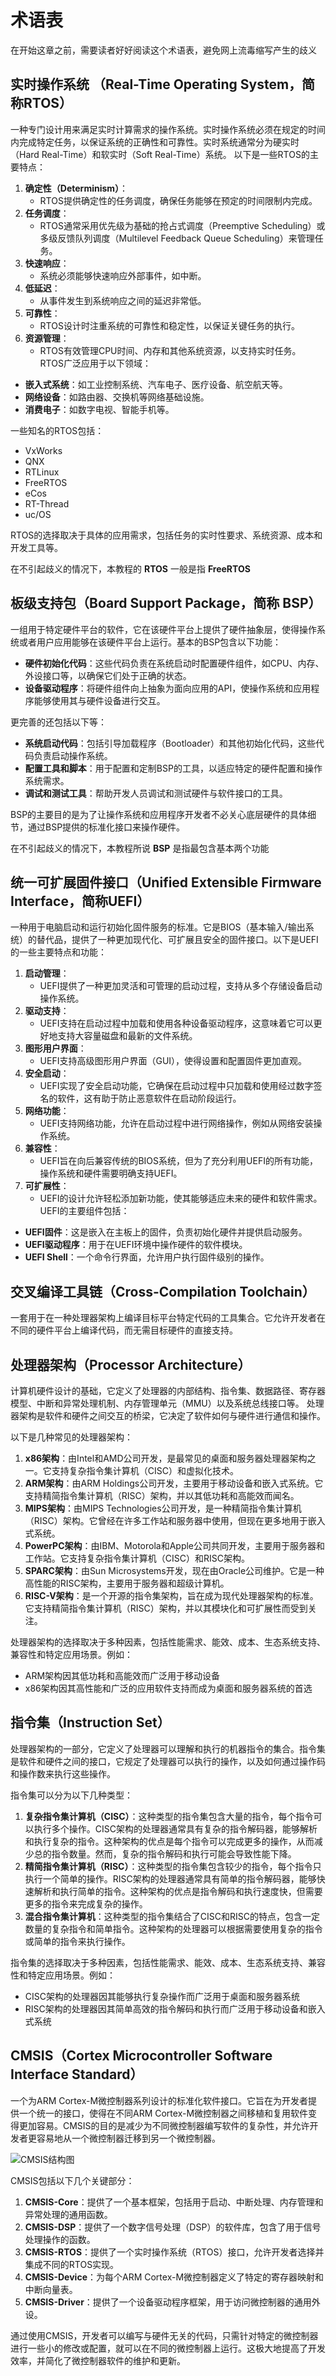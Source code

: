 # 术语表

在开始这章之前，需要读者好好阅读这个术语表，避免网上流毒缩写产生的歧义

## 实时操作系统 （Real-Time Operating System，简称RTOS）

一种专门设计用来满足实时计算需求的操作系统。实时操作系统必须在规定的时间内完成特定任务，以保证系统的正确性和可靠性。实时系统通常分为硬实时（Hard Real-Time）和软实时（Soft Real-Time）系统。
以下是一些RTOS的主要特点：
1. **确定性（Determinism）**：
    - RTOS提供确定性的任务调度，确保任务能够在预定的时间限制内完成。
2. **任务调度**：
    - RTOS通常采用优先级为基础的抢占式调度（Preemptive Scheduling）或多级反馈队列调度（Multilevel Feedback Queue Scheduling）来管理任务。
3. **快速响应**：
    - 系统必须能够快速响应外部事件，如中断。
4. **低延迟**：
    - 从事件发生到系统响应之间的延迟非常低。
5. **可靠性**：
    - RTOS设计时注重系统的可靠性和稳定性，以保证关键任务的执行。
6. **资源管理**：
    - RTOS有效管理CPU时间、内存和其他系统资源，以支持实时任务。
      RTOS广泛应用于以下领域：
- **嵌入式系统**：如工业控制系统、汽车电子、医疗设备、航空航天等。
- **网络设备**：如路由器、交换机等网络基础设施。
- **消费电子**：如数字电视、智能手机等。
  
一些知名的RTOS包括：
- VxWorks
- QNX
- RTLinux
- FreeRTOS
- eCos
- RT-Thread
- uc/OS

RTOS的选择取决于具体的应用需求，包括任务的实时性要求、系统资源、成本和开发工具等。

在不引起歧义的情况下，本教程的 **RTOS** 一般是指 **FreeRTOS**

## 板级支持包（Board Support Package，简称 BSP）

一组用于特定硬件平台的软件，它在该硬件平台上提供了硬件抽象层，使得操作系统或者用户应用能够在该硬件平台上运行。基本的BSP包含以下功能：
- **硬件初始化代码**：这些代码负责在系统启动时配置硬件组件，如CPU、内存、外设接口等，以确保它们处于正确的状态。
- **设备驱动程序**：将硬件组件向上抽象为面向应用的API，使操作系统和应用程序能够使用其与硬件设备进行交互。

更完善的还包括以下等：
- **系统启动代码**：包括引导加载程序（Bootloader）和其他初始化代码，这些代码负责启动操作系统。
- **配置工具和脚本**：用于配置和定制BSP的工具，以适应特定的硬件配置和操作系统需求。
- **调试和测试工具**：帮助开发人员调试和测试硬件与软件接口的工具。

BSP的主要目的是为了让操作系统和应用程序开发者不必关心底层硬件的具体细节，通过BSP提供的标准化接口来操作硬件。

在不引起歧义的情况下，本教程所说 **BSP** 是指最包含基本两个功能

## 统一可扩展固件接口（Unified Extensible Firmware Interface，简称UEFI）

一种用于电脑启动和运行初始化固件服务的标准。它是BIOS（基本输入/输出系统）的替代品，提供了一种更加现代化、可扩展且安全的固件接口。以下是UEFI的一些主要特点和功能：

1. **启动管理**：
   - UEFI提供了一种更加灵活和可管理的启动过程，支持从多个存储设备启动操作系统。
2. **驱动支持**：
   - UEFI支持在启动过程中加载和使用各种设备驱动程序，这意味着它可以更好地支持大容量磁盘和最新的文件系统。
3. **图形用户界面**：
   - UEFI支持高级图形用户界面（GUI），使得设置和配置固件更加直观。
4. **安全启动**：
   - UEFI实现了安全启动功能，它确保在启动过程中只加载和使用经过数字签名的软件，这有助于防止恶意软件在启动阶段运行。
5. **网络功能**：
   - UEFI支持网络功能，允许在启动过程中进行网络操作，例如从网络安装操作系统。
6. **兼容性**：
   - UEFI旨在向后兼容传统的BIOS系统，但为了充分利用UEFI的所有功能，操作系统和硬件需要明确支持UEFI。
7. **可扩展性**：
   - UEFI的设计允许轻松添加新功能，使其能够适应未来的硬件和软件需求。
     UEFI的主要组件包括：
- **UEFI固件**：这是嵌入在主板上的固件，负责初始化硬件并提供启动服务。
- **UEFI驱动程序**：用于在UEFI环境中操作硬件的软件模块。
- **UEFI Shell**：一个命令行界面，允许用户执行固件级别的操作。

## 交叉编译工具链（Cross-Compilation Toolchain）

一套用于在一种处理器架构上编译目标平台特定代码的工具集合。它允许开发者在不同的硬件平台上编译代码，而无需目标硬件的直接支持。

## 处理器架构（Processor Architecture）

计算机硬件设计的基础，它定义了处理器的内部结构、指令集、数据路径、寄存器模型、中断和异常处理机制、内存管理单元（MMU）以及系统总线接口等。
处理器架构是软件和硬件之间交互的桥梁，它决定了软件如何与硬件进行通信和操作。

以下是几种常见的处理器架构：
1. **x86架构**：由Intel和AMD公司开发，是最常见的桌面和服务器处理器架构之一。它支持复杂指令集计算机（CISC）和虚拟化技术。
2. **ARM架构**：由ARM Holdings公司开发，主要用于移动设备和嵌入式系统。它支持精简指令集计算机（RISC）架构，并以其低功耗和高能效而闻名。
3. **MIPS架构**：由MIPS Technologies公司开发，是一种精简指令集计算机（RISC）架构。它曾经在许多工作站和服务器中使用，但现在更多地用于嵌入式系统。
4. **PowerPC架构**：由IBM、Motorola和Apple公司共同开发，主要用于服务器和工作站。它支持复杂指令集计算机（CISC）和RISC架构。
5. **SPARC架构**：由Sun Microsystems开发，现在由Oracle公司维护。它是一种高性能的RISC架构，主要用于服务器和超级计算机。
6. **RISC-V架构**：是一个开源的指令集架构，旨在成为现代处理器架构的标准。它支持精简指令集计算机（RISC）架构，并以其模块化和可扩展性而受到关注。

处理器架构的选择取决于多种因素，包括性能需求、能效、成本、生态系统支持、兼容性和特定应用场景。例如：
- ARM架构因其低功耗和高能效而广泛用于移动设备
- x86架构因其高性能和广泛的应用软件支持而成为桌面和服务器系统的首选

## 指令集（Instruction Set）

处理器架构的一部分，它定义了处理器可以理解和执行的机器指令的集合。指令集是软件和硬件之间的接口，它规定了处理器可以执行的操作，以及如何通过操作码和操作数来执行这些操作。

指令集可以分为以下几种类型：
1. **复杂指令集计算机（CISC）**：这种类型的指令集包含大量的指令，每个指令可以执行多个操作。CISC架构的处理器通常具有复杂的指令解码器，能够解析和执行复杂的指令。这种架构的优点是每个指令可以完成更多的操作，从而减少总的指令数量。然而，复杂的指令解码和执行可能会导致性能下降。
2. **精简指令集计算机（RISC）**：这种类型的指令集包含较少的指令，每个指令只执行一个简单的操作。RISC架构的处理器通常具有简单的指令解码器，能够快速解析和执行简单的指令。这种架构的优点是指令解码和执行速度快，但需要更多的指令来完成复杂的操作。
3. **混合指令集计算机**：这种类型的指令集结合了CISC和RISC的特点，包含一定数量的复杂指令和简单指令。这种架构的处理器可以根据需要使用复杂的指令或简单的指令来执行操作。
   
指令集的选择取决于多种因素，包括性能需求、能效、成本、生态系统支持、兼容性和特定应用场景。例如：
- CISC架构的处理器因其能够执行复杂操作而广泛用于桌面和服务器系统
- RISC架构的处理器因其简单高效的指令解码和执行而广泛用于移动设备和嵌入式系统

## CMSIS（Cortex Microcontroller Software Interface Standard）

一个为ARM Cortex-M微控制器系列设计的标准化软件接口。它旨在为开发者提供一个统一的接口，使得在不同ARM Cortex-M微控制器之间移植和复用软件变得更加容易。CMSIS的目的是减少为不同微控制器编写软件的复杂性，并允许开发者更容易地从一个微控制器迁移到另一个微控制器。 

![CMSIS结构图](/images/项目/MdrHAL/CMSIS架构图.png)

CMSIS包括以下几个关键部分：
1. **CMSIS-Core**：提供了一个基本框架，包括用于启动、中断处理、内存管理和异常处理的通用函数。
2. **CMSIS-DSP**：提供了一个数字信号处理（DSP）的软件库，包含了用于信号处理操作的函数。
3. **CMSIS-RTOS**：提供了一个实时操作系统（RTOS）接口，允许开发者选择并集成不同的RTOS实现。
4. **CMSIS-Device**：为每个ARM Cortex-M微控制器定义了特定的寄存器映射和中断向量表。
5. **CMSIS-Driver**：提供了一个设备驱动程序框架，用于访问微控制器的通用外设。

通过使用CMSIS，开发者可以编写与硬件无关的代码，只需针对特定的微控制器进行一些小的修改或配置，就可以在不同的微控制器上运行。这极大地提高了开发效率，并简化了微控制器软件的维护和更新。

